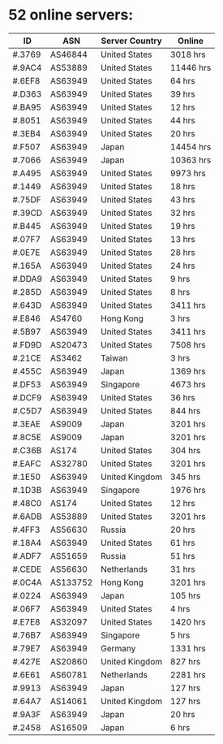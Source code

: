 # 52 online servers:

| ID | ASN | Server Country | Online |
| ------ | ------ | ------ | ------ |
| #.3769 | AS46844 | United States | 3018 hrs |
| #.9AC4 | AS53889 | United States | 11446 hrs |
| #.6EF8 | AS63949 | United States | 64 hrs |
| #.D363 | AS63949 | United States | 39 hrs |
| #.BA95 | AS63949 | United States | 12 hrs |
| #.8051 | AS63949 | United States | 44 hrs |
| #.3EB4 | AS63949 | United States | 20 hrs |
| #.F507 | AS63949 | Japan | 14454 hrs |
| #.7066 | AS63949 | Japan | 10363 hrs |
| #.A495 | AS63949 | United States | 9973 hrs |
| #.1449 | AS63949 | United States | 18 hrs |
| #.75DF | AS63949 | United States | 43 hrs |
| #.39CD | AS63949 | United States | 32 hrs |
| #.B445 | AS63949 | United States | 19 hrs |
| #.07F7 | AS63949 | United States | 13 hrs |
| #.0E7E | AS63949 | United States | 28 hrs |
| #.165A | AS63949 | United States | 24 hrs |
| #.DDA9 | AS63949 | United States | 9 hrs |
| #.285D | AS63949 | United States | 8 hrs |
| #.643D | AS63949 | United States | 3411 hrs |
| #.E846 | AS4760 | Hong Kong | 3 hrs |
| #.5B97 | AS63949 | United States | 3411 hrs |
| #.FD9D | AS20473 | United States | 7508 hrs |
| #.21CE | AS3462 | Taiwan | 3 hrs |
| #.455C | AS63949 | Japan | 1369 hrs |
| #.DF53 | AS63949 | Singapore | 4673 hrs |
| #.DCF9 | AS63949 | United States | 36 hrs |
| #.C5D7 | AS63949 | United States | 844 hrs |
| #.3EAE | AS9009 | Japan | 3201 hrs |
| #.8C5E | AS9009 | Japan | 3201 hrs |
| #.C36B | AS174 | United States | 304 hrs |
| #.EAFC | AS32780 | United States | 3201 hrs |
| #.1E50 | AS63949 | United Kingdom | 345 hrs |
| #.1D3B | AS63949 | Singapore | 1976 hrs |
| #.48C0 | AS174 | United States | 12 hrs |
| #.6ADB | AS53889 | United States | 3201 hrs |
| #.4FF3 | AS56630 | Russia | 20 hrs |
| #.18A4 | AS63949 | United States | 61 hrs |
| #.ADF7 | AS51659 | Russia | 51 hrs |
| #.CEDE | AS56630 | Netherlands | 31 hrs |
| #.0C4A | AS133752 | Hong Kong | 3201 hrs |
| #.0224 | AS63949 | Japan | 105 hrs |
| #.06F7 | AS63949 | United States | 4 hrs |
| #.E7E8 | AS32097 | United States | 1420 hrs |
| #.76B7 | AS63949 | Singapore | 5 hrs |
| #.79E7 | AS63949 | Germany | 1331 hrs |
| #.427E | AS20860 | United Kingdom | 827 hrs |
| #.6E61 | AS60781 | Netherlands | 2281 hrs |
| #.9913 | AS63949 | Japan | 127 hrs |
| #.64A7 | AS14061 | United Kingdom | 127 hrs |
| #.9A3F | AS63949 | Japan | 20 hrs |
| #.2458 | AS16509 | Japan | 6 hrs |

